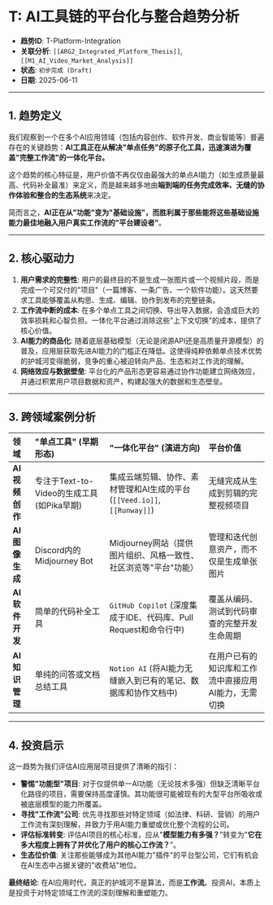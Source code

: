 # T: AI工具链的平台化与整合趋势分析

- **趋势ID**: T-Platform-Integration
- **关联分析**: `[[ARG2_Integrated_Platform_Thesis]]`, `[[M1_AI_Video_Market_Analysis]]`
- **状态**: `初步完成 (Draft)`
- **日期**: 2025-06-11

---

## 1. 趋势定义

我们观察到一个在多个AI应用领域（包括内容创作、软件开发、商业智能等）普遍存在的关键趋势：**AI工具正在从解决"单点任务"的原子化工具，迅速演进为覆盖"完整工作流"的一体化平台。**

这个趋势的核心特征是，用户价值不再仅仅由最强大的单点AI能力（如生成质量最高、代码补全最准）来定义，而是越来越多地由**端到端的任务完成效率、无缝的协作体验和整合的生态系统**来决定。

简而言之，**AI正在从"功能"变为"基础设施"，而胜利属于那些能将这些基础设施能力最佳地融入用户真实工作流的"平台建设者"**。

---

## 2. 核心驱动力

1.  **用户需求的完整性**: 用户的最终目的不是生成一张图片或一个视频片段，而是完成一个可交付的"项目"（一篇博客、一条广告、一个软件功能）。这天然要求工具能够覆盖从构思、生成、编辑、协作到发布的完整链条。
2.  **工作流中断的成本**: 在多个单点工具之间切换、导出导入数据，会造成巨大的效率损耗和心智负担。一体化平台通过消除这些"上下文切换"的成本，提供了核心价值。
3.  **AI能力的商品化**: 随着底层基础模型（无论是闭源API还是高质量开源模型）的普及，应用层获取先进AI能力的门槛正在降低。这使得纯粹依赖单点技术优势的护城河变得脆弱，竞争的重心被迫转向产品、生态和对工作流的理解。
4.  **网络效应与数据壁垒**: 平台化的产品形态更容易通过协作功能建立网络效应，并通过积累用户项目数据和资产，构建起强大的数据和生态壁垒。

---

## 3. 跨领域案例分析

| 领域 | "单点工具" (早期形态) | "一体化平台" (演进方向) | 平台价值 |
| :--- | :--- | :--- | :--- |
| **AI视频创作** | 专注于Text-to-Video的生成工具 (如Pika早期) | 集成云端剪辑、协作、素材管理和AI生成的平台 (`[[Veed.io]]`, `[[Runway]]`) | 无缝完成从生成到剪辑的完整视频项目 |
| **AI图像生成** | Discord内的Midjourney Bot | Midjourney网站（提供图片组织、风格一致性、社区浏览等"平台"功能） | 管理和迭代创意资产，而不仅是生成单张图片 |
| **AI软件开发** | 简单的代码补全工具 | `GitHub Copilot` (深度集成于IDE、代码库、Pull Request和命令行中) | 覆盖从编码、测试到代码审查的完整开发生命周期 |
| **AI知识管理** | 单纯的问答或文档总结工具 | `Notion AI` (将AI能力无缝嵌入到已有的笔记、数据库和协作文档中) | 在用户已有的知识库和工作流中直接应用AI能力，无需切换 |

---

## 4. 投资启示

这一趋势为我们评估AI应用层项目提供了清晰的指引：

- **警惕"功能型"项目**: 对于仅提供单一AI功能（无论技术多强）但缺乏清晰平台化路径的项目，需要保持高度谨慎。其功能很可能被现有的大型平台所吸收或被底层模型的能力所覆盖。
- **寻找"工作流"公司**: 优先寻找那些对特定领域（如法律、科研、营销）的用户工作流有深刻理解，并致力于用AI能力重塑或优化整个流程的公司。
- **评估标准转变**: 评估AI项目的核心标准，应从"**模型能力有多强？**"转变为"**它在多大程度上拥有了并优化了用户的核心工作流？**"。
- **生态位价值**: 关注那些能够成为其他AI能力"插件"的平台型公司，它们有机会在AI生态中占据关键的"收费站"地位。

**最终结论**: 在AI应用时代，真正的护城河不是算法，而是**工作流**。投资AI，本质上是投资于对特定领域工作流的深刻理解和重塑能力。 